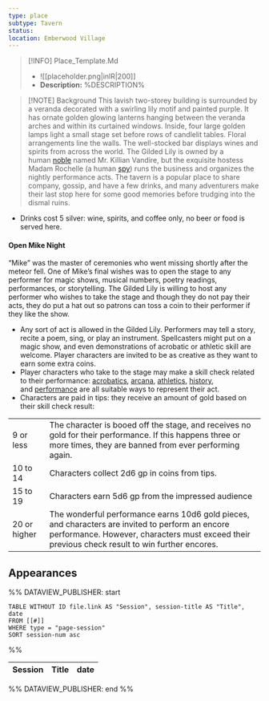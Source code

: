 ```yaml
---
type: place
subtype: Tavern
status: 
location: Emberwood Village
---
```


>[!INFO] Place_Template.Md
>- ![[placeholder.png|inlR|200]]
> - **Description:** %DESCRIPTION% 

>[!NOTE] Background
This lavish two-storey building is surrounded by a veranda decorated with a swirling lily motif and painted purple. It has ornate golden glowing lanterns hanging between the veranda arches and within its curtained windows. Inside, four large golden lamps light a small stage set before rows of candlelit tables. Floral arrangements line the walls. The well-stocked bar displays wines and spirits from across the world. The Gilded Lily is owned by a human [noble](https://www.dndbeyond.com/monsters/16966-noble) named Mr. Killian Vandire, but the exquisite hostess Madam Rochelle (a human [spy](https://www.dndbeyond.com/monsters/17021-spy)) runs the business and organizes the nightly performance acts. The tavern is a popular place to share company, gossip, and have a few drinks, and many adventurers make their last stop here for some good memories before trudging into the dismal ruins.

- Drinks cost 5 silver: wine, spirits, and coffee only, no beer or food is served here.

#### [](https://www.dndbeyond.com/sources/dnd/dodr/emberwood-village#OpenMikeNight)Open Mike Night

“Mike” was the master of ceremonies who went missing shortly after the meteor fell. One of Mike’s final wishes was to open the stage to any performer for magic shows, musical numbers, poetry readings, performances, or storytelling. The Gilded Lily is willing to host any performer who wishes to take the stage and though they do not pay their acts, they do put a hat out so patrons can toss a coin to their performer if they like the show.

- Any sort of act is allowed in the Gilded Lily. Performers may tell a story, recite a poem, sing, or play an instrument. Spellcasters might put on a magic show, and even demonstrations of acrobatic or athletic skill are welcome. Player characters are invited to be as creative as they want to earn some extra coins.
- Player characters who take to the stage may make a skill check related to their performance: [acrobatics](https://www.dndbeyond.com/compendium/rules/basic-rules/using-ability-scores#Acrobatics), [arcana](https://www.dndbeyond.com/compendium/rules/basic-rules/using-ability-scores#Arcana), [athletics](https://www.dndbeyond.com/compendium/rules/basic-rules/using-ability-scores#Athletics), [history](https://www.dndbeyond.com/compendium/rules/basic-rules/using-ability-scores#History), and [performance](https://www.dndbeyond.com/compendium/rules/basic-rules/using-ability-scores#Performance) are all suitable ways to represent their act.
- Characters are paid in tips: they receive an amount of gold based on their skill check result:

|   |   |
|---|---|
|9 or less|The character is booed off the stage, and receives no gold for their performance. If this happens three or more times, they are banned from ever performing again.|
|10 to 14|Characters collect 2d6 gp in coins from tips.|
|15 to 19|Characters earn 5d6 gp from the impressed audience|
|20 or higher|The wonderful performance earns 10d6 gold pieces, and characters are invited to perform an encore performance. However, characters must exceed their previous check result to win further encores.|

## Appearances

%% DATAVIEW_PUBLISHER: start
```dataview
TABLE WITHOUT ID file.link AS "Session", session-title AS "Title", date
FROM [[#]]
WHERE type = "page-session"
SORT session-num asc
```
%%

| Session | Title | date |
| ------- | ----- | ---- |

%% DATAVIEW_PUBLISHER: end %%